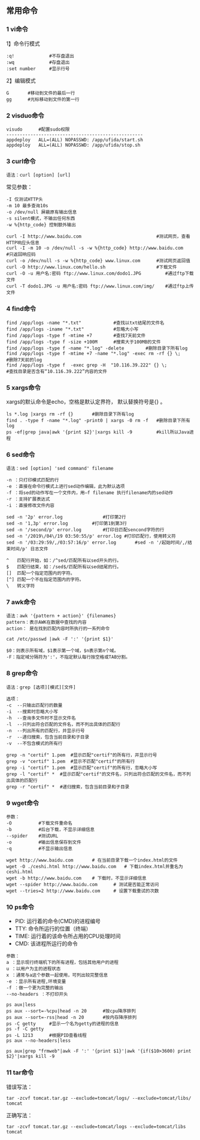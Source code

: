 ## 常用命令

### 1 vi命令

1】命令行模式

```shell
:q!				#不存盘退出
:wq				#存盘退出
:set number		#显示行号
```

2】编辑模式

```shell
G		#移动到文件的最后一行
gg      #光标移动到文件的第一行
```



### 2 visduo命令

```shell
visudo		#配置sudo权限
---------------------------------------------------
appdeploy   ALL=(ALL) NOPASSWD: /app/ufida/start.sh
appdeploy   ALL=(ALL) NOPASSWD: /app/ufida/stop.sh
```



### 3 curl命令

```
语法：curl [option] [url]
```

常见参数：

```
-I 仅测试HTTP头
-m 10 最多查询10s
-o /dev/null 屏蔽原有输出信息
-s silent模式，不输出任何东西
-w %{http_code} 控制额外输出
```

```shell
curl -I http://www.baidu.com                            #测试网页，查看HTTP响应头信息
curl -I -m 10 -o /dev/null -s -w %{http_code} http://www.baidu.com      #只返回响应码
curl -o /dev/null -s -w %{http_code} www.linux.com      #测试网页返回值
curl -O http://www.linux.com/hello.sh                   #下载文件
curl -O -u 用户名:密码 ftp://www.linux.com/dodo1.JPG         #通过ftp下载文件
curl -T dodo1.JPG -u 用户名:密码 ftp://www.linux.com/img/    #通过ftp上传文件
```



### 4 find命令

```shell
find /app/logs -name "*.txt"            #查找以txt结尾的文件名
find /app/logs -iname "*.txt"	        #忽略大小写
find /app/logs -type f -mtime +7        #查找7天前文件
find /app/logs -type f -size +100M      #搜索大于100MB的文件
find /app/logs -type f -name "*.log" -delete        #删除目录下所有log
find /app/logs -type f -mtime +7 -name "*.log" -exec rm -rf {} \;      #删除7天前的log
find /app/logs -type f  -exec grep -H  "10.116.39.222" {} \;    
#查找目录是否含有“10.116.39.222”内容的文件
```



### 5 xargs命令

xargs的默认命令是echo，空格是默认定界符， 默认替换符号是{} 。

```shell
ls *.log |xargs rm -rf {}		#删除目录下所有log
find . -type f -name "*.log" -print0 | xargs -0 rm -f	#删除目录下所有log
ps -ef|grep java|awk '{print $2}'|xargs kill -9			#kill所以Java进程
```



### 6 sed命令

```
语法：sed [option] 'sed command' filename
```

```
-n ：只打印模式匹配的行
-e ：直接在命令行模式上进行sed动作编辑，此为默认选项
-f ：将sed的动作写在一个文件内，用–f filename 执行filename内的sed动作
-r ：支持扩展表达式
-i ：直接修改文件内容
```

```shell
sed -n '2p' error.log				#打印第2行
sed -n '1,3p' error.log			#打印第1到第3行
sed -n '/second/p' error.log		#打印日匹配sencond字符的行
sed -n '/2019\/04\/19 03:50:55/p' error.log	#打印匹配行，使用转义符
sed -n '/03:29:59/,/03:57:16/p' error.log		#sed -n '/起始时间/,/结束时间/p' 日志文件
```

```
^   匹配行开始，如：/^sed/匹配所有以sed开头的行。
$   匹配行结束，如：/sed$/匹配所有以sed结尾的行。
[]  匹配一个指定范围内的字符。
[^] 匹配一个不在指定范围内的字符。
\   转义字符
```



### 7 awk命令

```
语法：awk '{pattern + action}' {filenames}
pattern：表示AWK在数据中查找的内容
action：	是在找到匹配内容时所执行的一系列命令
```

```shell
cat /etc/passwd |awk -F ':' '{print $1}'
```

```
$0：则表示所有域，$1表示第一个域，$n表示第n个域。
-F：指定域分隔符为':'，不指定默认每行按空格或TAB分割。
```



### 8 grep命令

```
语法：grep [选项][模式][文件]
```

```
选项：
-c	--只输出匹配行的数量
-i	--搜索时忽略大小写
-h	--查询多文件时不显示文件名
-l	--只列出符合匹配的文件名，而不列出具体的匹配行
-n	--列出所有的匹配行，并显示行号
-r	--递归搜索，包含当前目录和子目录
-v	--不包含模式的所有行
```

```shell
grep -n "certif" 1.pem	#显示匹配"certif"的所有行，并显示行号
grep -v "certif" 1.pem	#显示不匹配"certif"的所有行
grep -i "certif" 1.pem	#显示匹配"certif"的所有行，忽略大小写
grep -l "certif" *	#显示匹配"certif"的文件名，只列出符合匹配的文件名，而不列出具体的匹配行
grep -r "certif" *	#递归搜索，包含当前目录和子目录
```



### 9 wget命令

```shell
参数：
-O			#下载文件重命名
-b			#后台下载，不显示详细信息
--spider	#测试URL
-o			#输出信息保存到文件
-q			#不显示输出信息
```

```shell
wget http://www.baidu.com		# 在当前目录下载一个index.html的文件
wget -O ./ceshi.html http://www.baidu.com	# 下载index.html并重名为ceshi.html
wget -b http://www.baidu.com	# 下载时，不显示详细信息
wget --spider http://www.baidu.com		# 测试是否能正常访问
wget --tries=2 http://www.baidu.com		# 设置下载重试的次数
```



### 10 ps命令

- PID: 运行着的命令(CMD)的进程编号
- TTY: 命令所运行的位置（终端）
- TIME: 运行着的该命令所占用的CPU处理时间
- CMD: 该进程所运行的命令

```
参数：
a ：显示现行终端机下的所有进程，包括其他用户的进程
u ：以用户为主的进程状态
x ：通常与a这个参数一起使用，可列出较完整信息
-e ：显示所有进程,环境变量
-f ：做一个更为完整的输出
--no-headers ：不打印开头
```

```shell
ps aux|less
ps aux --sort=-%cpu|head -n 20		#按cpu降序排列
ps aux --sort=-rss|head -n 20		#按内存降序排列
ps -C getty		#显示一个名为getty的进程的信息
ps -f -C getty
ps -L 1213		#根据PID查看线程
ps aux --no-headers|less
```

```shell
ps aux|grep "frmweb"|awk -F ':' '{print $1}'|awk '{if($10>3600) print $2}'|xargs kill -9
```



### 11 tar命令

错误写法：

```shell
tar -zcvf tomcat.tar.gz --exclude=tomcat/logs/ --exclude=tomcat/libs/ tomcat
```



正确写法：

```shell
tar -zcvf tomcat.tar.gz --exclude=tomcat/logs --exclude=tomcat/libs tomcat
```

































